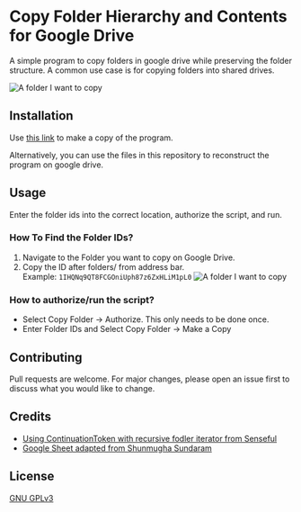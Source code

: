 # Copy Folder Hierarchy and Contents for Google Drive

A simple program to copy folders in google drive while preserving the folder structure. A common use case is for copying folders into shared drives.

![A folder I want to copy](https://user-images.githubusercontent.com/21346818/85179648-6f701b80-b24f-11ea-96d5-e5f189a531df.png)

## Installation
Use [this link](https://docs.google.com/spreadsheets/d/1WZ3HcSG_GiMHFGYCRcBKPvcF4hgB9JLLGhcSTlmBpo4/copy) to make a copy of the program.

Alternatively, you can use the files in this repository to reconstruct the program on google drive.

## Usage
Enter the folder ids into the correct location, authorize the script, and run.

### How To Find the Folder IDs?
1. Navigate to the Folder you want to copy on Google Drive.
2. Copy the ID after folders/ from address bar. <br />
Example: ```1IHQNq9QT8FCGOniUph87z6ZxHLiM1pL0```
![A folder I want to copy](https://user-images.githubusercontent.com/21346818/85179651-726b0c00-b24f-11ea-88b2-cddbaeedd476.png)

### How to authorize/run the script?
- Select Copy Folder -> Authorize. This only needs to be done once.
- Enter Folder IDs and Select Copy Folder ->  Make a Copy

## Contributing
Pull requests are welcome. For major changes, please open an issue first to discuss what you would like to change.

## Credits
- [Using ContinuationToken with recursive fodler iterator from Senseful](https://stackoverflow.com/questions/45689629/google-apps-script-how-to-use-continuationtoken-with-recursive-folder-iterator)
- [Google Sheet adapted from Shunmugha Sundaram](http://techawakening.org/?p=2846)

## License
[GNU GPLv3](https://choosealicense.com/licenses/gpl-3.0/)

